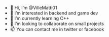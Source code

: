 - 👋 Hi, I’m @VilleMatti01
- 👀 I’m interested in backend and game dev
- 🌱 I’m currently learning C++
- 💞️ I’m looking to collaborate on small projects
- 📫 You can contact me in twitter or facebook

<!---
VilleMatti01/VilleMatti01 is a ✨ special ✨ repository because its `README.md` (this file) appears on your GitHub profile.
You can click the Preview link to take a look at your changes.
--->
